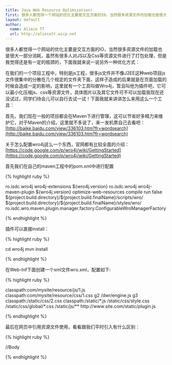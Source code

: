 ```yaml
---
title: Java Web Resource Optimization!
first: 很多人都觉得一个网站的优化主要是交互方面的IO，当然很多资源文件的加载也是很大一部分消耗，虽然有很多人对JS以及Css等资源文件进行了打包处理，但是我觉得还是有一定的瓶颈的，下面我就来说一说另外一种优化方式：
layout: default
author:
  name: Aliece TT
  url: http://aliecett.wicp.net
---
```


很多人都觉得一个网站的优化主要是交互方面的IO，当然很多资源文件的加载也是很大一部分消耗，虽然有很多人对JS以及Css等资源文件进行了打包处理，但是我觉得还是有一定的瓶颈的，下面我就来说一说另外一种优化方式：

在我们的一个项目工程中，特别是js工程，很多js文件并不像J2EE这种web项目js文件很集中的分散在几个规定的文件夹下面，这样子造成的后果就是在页面加载的时候会造成一定的影响，这里就有一个工具叫做Wro4j，暂且叫他为插件吧，它可以最小化压缩js、css等资源文件，具体图片以及其它文件可不可以加载我现在还没试过，同学们待会儿可以自行去试一试！下面我就来讲讲怎么来用这么一个工具：

首先，我们现在一般的项目都会在Maven下进行管理，这可以节省好多精力来维护它，对于Maven的介绍，这里就不多说了，来一发机票自己去看吧：[http://baike.baidu.com/view/336103.htm?fr=wordsearch](http://baike.baidu.com/view/336103.htm?fr=wordsearch)

关于怎么配置wro4j这么一个东西，官网都有比较全面的介绍：[https://code.google.com/p/wro4j/wiki/GettingStarted](https://code.google.com/p/wro4j/wiki/GettingStarted)

首先我们在自己的maven工程中的pom.xml中进行配置

{% highlight ruby %}

<dependency>
  <groupId>ro.isdc.wro4j</groupId>
  <artifactId>wro4j-extensions</artifactId>
  <version>${wro4j.version}</version>
</dependency>

<plugin>
    <groupId>ro.isdc.wro4j</groupId>
    <artifactId>wro4j-maven-plugin</artifactId>
    <version>${wro4j.version}</version>
    <executions>
        <execution>
            <id>optimize-web-resources</id>
            <phase>compile</phase>
            <goals>
                <goal>run</goal>
            </goals>
        </execution>
    </executions>
    <configuration>
        <ignoreMissingResources>false</ignoreMissingResources>
        <jsDestinationFolder>
            ${project.build.directory}/${project.build.finalName}/scripts/wro/
        </jsDestinationFolder>
        <cssDestinationFolder>
            ${project.build.directory}/${project.build.finalName}/styles/wro/
        </cssDestinationFolder>
        <wroManagerFactory>
            ro.isdc.wro.maven.plugin.manager.factory.ConfigurableWroManagerFactory
        </wroManagerFactory>
    </configuration>			    
</plugin>


{% endhighlight %}

插件可以直接install：

{% highlight ruby %}

cd wro4j
mvn install

{% endhighlight %}

在Web-Inf下面创建一个xml文件wro.xml，配置如下:

{% highlight ruby %}

<groups xmlns="http://www.isdc.ro/wro">
  <group name="g1">
    <js>classpath:com/mysite/resource/js/1.js</js>
    <css>classpath:com/mysite/resource/css/1.css</css>
    <group-ref>g2</group-ref>
  </group>

  <group name="g2">
    <js>/dwr/engine.js</js>
    <group-ref>g3</group-ref>
    <css>classpath:/static/css/2.css</css>
    <js>classpath:/static/*.js</js>
  </group>

  <group name="g3">
    <css>/static/css/style.css</css>
    <css>/static/css/global/*.css</css>
    <js>/static/js/**</js>
    <js>http://www.site.com/static/plugin.js</js>
  </group>

</groups>

{% endhighlight %}

最后在网页中引用资源文件使用，看看跟我们平时引入有什么区别：

{% highlight ruby %}

<html>
  <head>
    <title>Web Frameworks Comparison</title>
    <link rel="stylesheet" type="text/css" href="/wro/g2.css" />
    <script type="text/javascript" src="/wro/g2.js"></script>
  </head>
  <body>
    //Body
  </body>
</html>

{% endhighlight %}